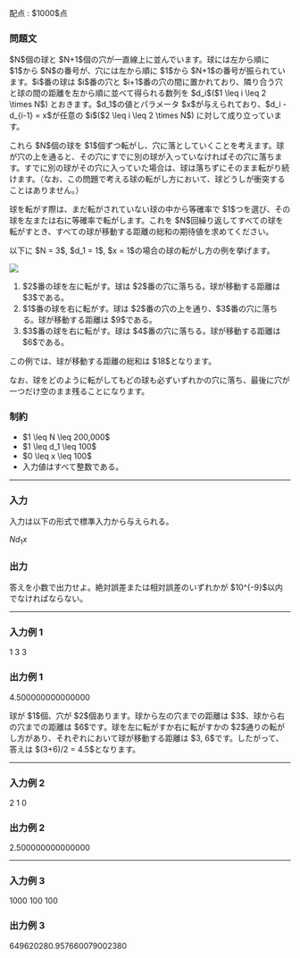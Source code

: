 
<div>

<span>

<span>

<p>
配点 : $1000$点
</p>

<div>

<section>

### **問題文**

<style>
#nck {
      width: 30px;
      height: auto;
   }

</style>

<p>
$N$個の球と $N+1$個の穴が一直線上に並んでいます。球には左から順に $1$から $N$の番号が、穴には左から順に $1$から $N+1$の番号が振られています。$i$番の球は $i$番の穴と $i+1$番の穴の間に置かれており、隣り合う穴と球の間の距離を左から順に並べて得られる数列を $d_i$($1 \leq i \leq 2 \times N$) とおきます。$d_1$の値とパラメータ $x$が与えられており、$d_i - d_{i-1} = x$が任意の $i$($2 \leq i \leq 2 \times N$) に対して成り立っています。
</p>

<p>
これら $N$個の球を $1$個ずつ転がし、穴に落としていくことを考えます。球が穴の上を通ると、その穴にすでに別の球が入っていなければその穴に落ちます。すでに別の球がその穴に入っていた場合は、球は落ちずにそのまま転がり続けます。（なお、この問題で考える球の転がし方において、球どうしが衝突することはありません。）
</p>

<p>
球を転がす際は、まだ転がされていない球の中から等確率で $1$つを選び、その球を左または右に等確率で転がします。これを $N$回繰り返してすべての球を転がすとき、すべての球が移動する距離の総和の期待値を求めてください。
</p>

<p>
以下に $N = 3$, $d_1 = 1$, $x = 1$の場合の球の転がし方の例を挙げます。
</p>

<div>

<img src="https://atcoder.jp/img/agc007/c9264131788434ac062635a675a785e3.jpg">

</img>

</div>

<ol>

<li>
$2$番の球を左に転がす。球は $2$番の穴に落ちる。球が移動する距離は $3$である。
</li>

<li>
$1$番の球を右に転がす。球は $2$番の穴の上を通り、$3$番の穴に落ちる。球が移動する距離は $9$である。
</li>

<li>
$3$番の球を右に転がす。球は $4$番の穴に落ちる。球が移動する距離は $6$である。
</li>

</ol>

<p>
この例では、球が移動する距離の総和は $18$となります。
</p>

<p>
なお、球をどのように転がしてもどの球も必ずいずれかの穴に落ち、最後に穴が一つだけ空のまま残ることになります。
</p>

</section>

</div>

<div>

<section>

### **制約**

<ul>

<li>
$1 \leq N \leq 200,000$
</li>

<li>
$1 \leq d_1 \leq 100$
</li>

<li>
$0 \leq x \leq 100$
</li>

<li>
入力値はすべて整数である。
</li>

</ul>

</section>

</div>

---

<div>

<div>

<section>

### **入力**

<p>
入力は以下の形式で標準入力から与えられる。
</p>

<div>

$N$$d_1$$x$
</div>

</section>

</div>

<div>

<section>

### **出力**

<p>
答えを小数で出力せよ。絶対誤差または相対誤差のいずれかが $10^{-9}$以内でなければならない。
</p>

</section>

</div>

</div>

---

<div>

<section>

### **入力例 1**

<div>

1 3 3

</div>

</section>

</div>

<div>

<section>

### **出力例 1**

<div>

4.500000000000000

</div>

<p>
球が $1$個、穴が $2$個あります。球から左の穴までの距離は $3$、球から右の穴までの距離は $6$です。球を左に転がすか右に転がすかの $2$通りの転がし方があり、それぞれにおいて球が移動する距離は $3, 6$です。したがって、答えは $(3+6)/2 = 4.5$となります。
</p>

</section>

</div>

---

<div>

<section>

### **入力例 2**

<div>

2 1 0

</div>

</section>

</div>

<div>

<section>

### **出力例 2**

<div>

2.500000000000000

</div>

</section>

</div>

---

<div>

<section>

### **入力例 3**

<div>

1000 100 100

</div>

</section>

</div>

<div>

<section>

### **出力例 3**

<div>

649620280.957660079002380

</div>

</section>

</div>

</span>

</span>

</div>
